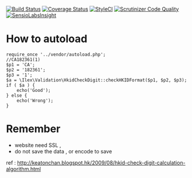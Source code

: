 [![Build Status](https://travis-ci.org/iLexN/HKID-Check-Digit.svg?branch=master)](https://travis-ci.org/iLexN/HKID-Check-Digit)
[![Coverage Status](https://coveralls.io/repos/iLexN/HKID-Check-Digit/badge.svg?branch=master&service=github)](https://coveralls.io/github/iLexN/HKID-Check-Digit?branch=master)
[![StyleCI](https://styleci.io/repos/47378522/shield)](https://styleci.io/repos/47378522)
[![Scrutinizer Code Quality](https://scrutinizer-ci.com/g/iLexN/HKID-Check-Digit/badges/quality-score.png?b=master)](https://scrutinizer-ci.com/g/iLexN/HKID-Check-Digit/?branch=master)
[![SensioLabsInsight](https://insight.sensiolabs.com/projects/9b916edb-0aa6-4811-a2e3-b9acbb1d4250/mini.png)](https://insight.sensiolabs.com/projects/9b916edb-0aa6-4811-a2e3-b9acbb1d4250)

# How to autoload


    require_once '../vendor/autoload.php';
    //CA182361(1) 
    $p1 = 'CA';
    $p2 = '182361';
    $p3 = '1';
    $a = \Ilex\Validation\HkidCheckDigit::checkHKIDFormat($p1, $p2, $p3);
    if ( $a ) {
        echo('Good');
    } else {
        echo('Wrong');
    }


# Remember
- website need SSL ,
- do not save the data , or encode to save

ref : http://keatonchan.blogspot.hk/2009/08/hkid-check-digit-calculation-algorithm.html
